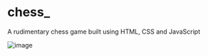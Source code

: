# chess_
A rudimentary chess game built using HTML, CSS and JavaScript

![image](https://github.com/user-attachments/assets/5bf499c2-6def-4dd8-a837-3d6f9a4963fe)

